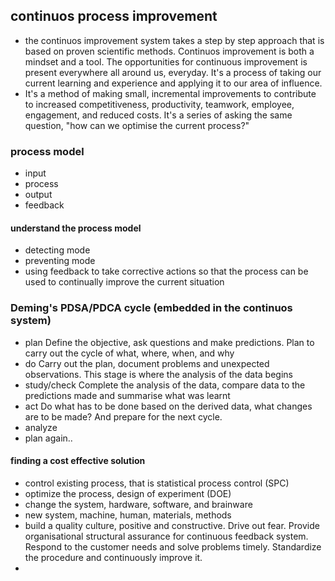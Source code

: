 ## continuos process improvement
- the continuos improvement system takes a step by step approach that is based on proven scientific methods. Continuos improvement is both a mindset and a tool. The opportunities for continuous improvement is present everywhere all around us, everyday. It's a process of taking our current learning and experience and applying it to our area of influence.
- It's a method of making small, incremental improvements to contribute to increased competitiveness, productivity, teamwork, employee, engagement, and reduced costs. It's a series of asking the same question, "how can we optimise the current process?"
### process model
- input
- process
- output
- feedback
#### understand the process model
- detecting mode
- preventing mode
- using feedback to take corrective actions so that the process can be used to continually improve the current situation
### Deming's PDSA/PDCA cycle (embedded in the continuos system)
- plan
	Define the objective, ask questions and make predictions. Plan to carry out the cycle of what, where, when, and why
- do
	Carry out the plan, document problems and unexpected observations. This stage is where the analysis of the data begins 
- study/check
	Complete the analysis of the data, compare data to the predictions made and summarise what was learnt
- act
	Do what has to be done based on the derived data, what changes are to be made? And prepare for the next cycle.
- analyze
- plan again..

#### finding a cost effective solution
- control existing process, that is statistical process control (SPC)
- optimize the process, design of experiment (DOE)
- change the system, hardware, software, and brainware
- new system, machine, human, materials, methods
- build a quality culture, positive and constructive. Drive out fear. Provide organisational structural assurance for continuous feedback system. Respond to the customer needs and solve problems timely. Standardize the procedure and continuously improve it.
- 